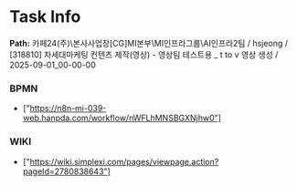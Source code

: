 # Task Info

**Path:** 카페24(주)\본사사업장\[CG]MI본부\MI인프라그룹\AI인프라2팀 / hsjeong / [318810] 차세대마케팅 컨텐츠 제작(영상) - 영상팀 테스트용 _ t to v 영상 생성 / 2025-09-01_00-00-00

### BPMN
- ["https://n8n-mi-039-web.hanpda.com/workflow/nWFLhMNSBGXNjhw0"]

### WIKI
- ["https://wiki.simplexi.com/pages/viewpage.action?pageId=2780838643"]

